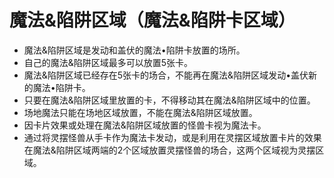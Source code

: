 # 魔法&陷阱区域（魔法&陷阱卡区域）

* 魔法&陷阱区域是发动和盖伏的魔法•陷阱卡放置的场所。
* 自己的魔法&陷阱区域最多可以放置5张卡。
* 魔法&陷阱区域已经存在5张卡的场合，不能再在魔法&陷阱区域发动•盖伏新的魔法•陷阱卡。
* 只要在魔法&陷阱区域里放置的卡，不得移动其在魔法&陷阱区域中的位置。
* 场地魔法只能在场地区域放置，不能在魔法&陷阱区域放置。
* 因卡片效果或处理在魔法&陷阱区域放置的怪兽卡视为魔法卡。
* 通过将灵摆怪兽从手卡作为魔法卡发动，或是利用在灵摆区域放置卡片的效果在魔法&陷阱区域两端的2个区域放置灵摆怪兽的场合，这两个区域视为灵摆区域。

